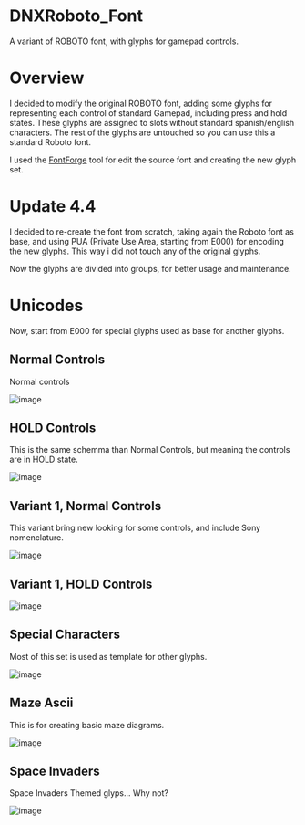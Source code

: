 # DNXRoboto_Font
A variant of ROBOTO font, with glyphs for gamepad controls.

# Overview

I decided to modify the original ROBOTO font, adding some glyphs for representing each control of standard Gamepad, including press and hold states.
These glyphs are assigned to slots without standard spanish/english characters.
The rest of the glyphs are untouched so you can use this a standard Roboto font.

I used the [FontForge](https://fontforge.org/en-US/) tool for edit the source font and creating the new glyph set.

# Update 4.4

I decided to re-create the font from scratch, taking again the Roboto font as base, and using PUA (Private Use Area, starting from E000) for encoding the new glyphs. This way i did not touch any of the original glyphs.

Now the glyphs are divided into groups, for better usage and maintenance.

# Unicodes

Now, start from E000 for special glyphs used as base for another glyphs.

## Normal Controls

Normal controls																												

![image](https://github.com/user-attachments/assets/527babf7-ded1-49fb-9bec-cc5540864565)

## HOLD Controls

This is the same schemma than Normal Controls, but meaning the controls are in HOLD state.

![image](https://github.com/user-attachments/assets/8c70d4a0-ae1f-48f1-8fe5-b26f1075136d)


## Variant 1, Normal Controls

This variant bring new looking for some controls, and include Sony nomenclature.

![image](https://github.com/user-attachments/assets/bb5fc108-1588-4595-9b51-cf4374806b99)


## Variant 1, HOLD Controls

![image](https://github.com/user-attachments/assets/86817805-7383-48aa-a9c5-a6c46cd871be)


## Special Characters

Most of this set is used as template for other glyphs.

![image](https://github.com/user-attachments/assets/b3367e28-ccae-4769-accd-a557a62b334a)


## Maze Ascii

This is for creating basic maze diagrams.

![image](https://github.com/user-attachments/assets/ba3d2167-f8b2-42b9-9191-e9c338ba5f2a)


## Space Invaders

Space Invaders Themed glyps... Why not?

![image](https://github.com/user-attachments/assets/a0a5652c-123b-4681-b318-eb82144ec366)
